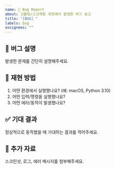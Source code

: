 ```yaml
---
name: 🐛 Bug Report
about: 크롤링/스크래핑 과정에서 발생한 버그 보고
title: "[BUG] "
labels: bug
assignees: ""
---
```


## 🐞 버그 설명
발생한 문제를 간단히 설명해주세요.

## 🔄 재현 방법
1. 어떤 환경에서 실행했나요? (예: macOS, Python 3.10)
2. 어떤 입력/명령을 실행했나요?
3. 어떤 에러/동작이 발생했나요?

## ✅ 기대 결과
정상적으로 동작했을 때 기대하는 결과를 적어주세요.

## 📎 추가 자료
스크린샷, 로그, 에러 메시지를 첨부해주세요.
